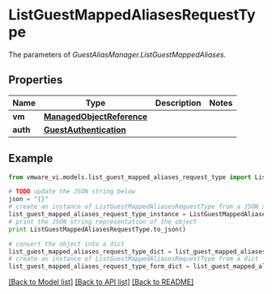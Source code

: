 # ListGuestMappedAliasesRequestType

The parameters of *GuestAliasManager.ListGuestMappedAliases*. 

## Properties
Name | Type | Description | Notes
------------ | ------------- | ------------- | -------------
**vm** | [**ManagedObjectReference**](ManagedObjectReference.md) |  | 
**auth** | [**GuestAuthentication**](GuestAuthentication.md) |  | 

## Example

```python
from vmware_vi.models.list_guest_mapped_aliases_request_type import ListGuestMappedAliasesRequestType

# TODO update the JSON string below
json = "{}"
# create an instance of ListGuestMappedAliasesRequestType from a JSON string
list_guest_mapped_aliases_request_type_instance = ListGuestMappedAliasesRequestType.from_json(json)
# print the JSON string representation of the object
print ListGuestMappedAliasesRequestType.to_json()

# convert the object into a dict
list_guest_mapped_aliases_request_type_dict = list_guest_mapped_aliases_request_type_instance.to_dict()
# create an instance of ListGuestMappedAliasesRequestType from a dict
list_guest_mapped_aliases_request_type_form_dict = list_guest_mapped_aliases_request_type.from_dict(list_guest_mapped_aliases_request_type_dict)
```
[[Back to Model list]](../README.md#documentation-for-models) [[Back to API list]](../README.md#documentation-for-api-endpoints) [[Back to README]](../README.md)


